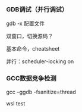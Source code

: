 ### GDB调试（并行调试）

gdb -x 配置文件

双窗口，切换源码？

基本命令，cheatsheet

并行：scheduler-locking on

### GCC数据竞争检测

gcc –ggdb -fsanitize=thread 

wsl test
